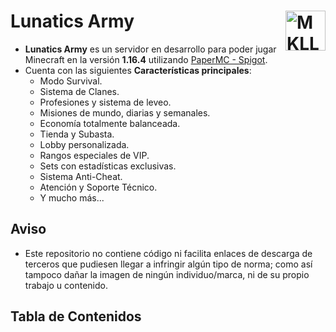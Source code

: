 # Lunatics Army <a href="#"><img src="../../blob/master/_static/Logo.png" alt="MKLL-Logo.png" title="MKLinkList" align="right" width="64" height="64"/></a>

- **Lunatics Army** es un servidor en desarrollo para poder jugar Minecraft en la versión **1.16.4** utilizando [PaperMC - Spigot](https://papermc.io/).
- Cuenta con las siguientes **Características principales**:
    - Modo Survival.
    - Sistema de Clanes.
    - Profesiones y sistema de leveo.
    - Misiones de mundo, diarias y semanales.
    - Economía totalmente balanceada.
    - Tienda y Subasta.
    - Lobby personalizada. 
    - Rangos especiales de VIP.
    - Sets con estadísticas exclusivas.
    - Sistema Anti-Cheat.
    - Atención y Soporte Técnico.
    - Y mucho más...

## Aviso
- Este repositorio no contiene código ni facilita enlaces de descarga de terceros que pudiesen llegar a infringir algún tipo de norma; como así tampoco dañar la imagen de ningún individuo/marca, ni de su propio trabajo u contenido.

## Tabla de Contenidos
